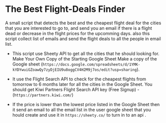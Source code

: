 # The Best Flight-Deals Finder

A small script that detects the best and the cheapest flight deal for the cities that you are interested to go to, and send you an email if there is a flight dead or decrease in the flight prices for the upcomming days.
also this script collect list of emails and send the flight deals to all the people in email list.


- This script use Sheety API to get all the cities that he should looking for. 
Make Your Own Copy of the Starting Google Sheet
Make a copy of the Google sheet (``https://docs.google.com/spreadsheets/d/1YMK-kYDYwuiGZoawQy7zyDjEIU9u8oggCV4H2M9j7os/edit?usp=sharing``).


- It use the Flight Search API to check for the cheapest flights from tomorrow to 6 months later for all the cities in the Google Sheet.
You should get Kiwi Partners Flight Search API key (Free Signup) - (``https://partners.kiwi.com/``)


- If the price is lower than the lowest price listed in the Google Sheet then it send an email to all the email list in the user google sheet that you hould create and use it in ``https://sheety.co/`` to turn in to an api .

